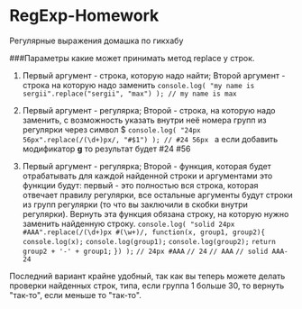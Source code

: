 RegExp-Homework
===============

Регулярные выражения домашка по гикхабу

###Параметры какие может принимать метод replace у строк.
1) Первый аргумент - строка, которую надо найти; Второй аргумент - строка на которую надо заменить
`console.log( "my name is sergii".replace("sergii", "max") ); // my name is max `

2) Первый аргумент - регулярка; Второй - строка, на которую надо заменить, с возможность указать внутри неё номера групп из регулярки через символ $
`console.log( "24px 56px".replace(/(\d+)px/, "#$1") ); // #24 56px `
а если добавить модификатор **g** то результат будет #24 #56

3) Первый аргумент - регулярка; Второй - функция, которая будет отрабатывать для каждой найденной строки и аргументами это функции будут: первый - это полностью вся строка, которая отвечает правилу регулярки, все остальные аргументы будут строки из групп регулярки (то что вы заключили в скобки внутри регулярки). Вернуть эта функция обязана строку, на которую нужно заменить найденную строку.
`console.log( "solid 24px #AAA".replace(/(\d+)px #(\w+)/, function(x, group1, group2){`
`console.log(x);`
`console.log(group1);`
`console.log(group2);`
`return group2 + '-' + group1;`
`}) );`
`// 24px #AAA`
`// 24`
`// AAA`
`// solid AAA-24 `

Последний вариант крайне удобный, так как вы теперь можете делать проверки найденных строк, типа, если группа 1 больше 30, то вернуть "так-то", если меньше то "так-то".
